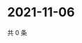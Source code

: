 # 2021-11-06

共 0 条

<!-- BEGIN WEIBO -->
<!-- 最后更新时间 Sat Nov 06 2021 23:11:21 GMT+0800 (China Standard Time) -->

<!-- END WEIBO -->
